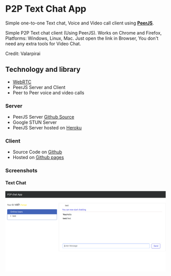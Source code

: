 # P2P Text Chat App
Simple one-to-one Text chat, Voice and Video call client using [**PeerJS**](http://peerjs.com).

Simple P2P Text chat client (Using PeerJS). Works on Chrome and Firefox, Platforms: Windows, Linux, Mac. Just open the link in Browser, You don't need any extra tools for Video Chat.

Credit: Valarpirai

## Technology and library
* [WebRTC](https://webrtc.org/)
* PeerJS Server and Client
* Peer to Peer voice and video calls

### Server
* PeerJS Server [Github Source](https://github.com/peers/peerjs-server)
* Google STUN Server
* PeerJS Server hosted on [Heroku](https://my-peer.herokuapp.com)

### Client
* Source Code on [Github](https://github.com/valarpirai/text-chat)
* Hosted on [Github pages](https://valarpirai.github.io/text-chat)

### Screenshots

#### Text Chat
![Text Chat](https://raw.githubusercontent.com/valarpirai/text-chat/master/img/text-chat.png)
